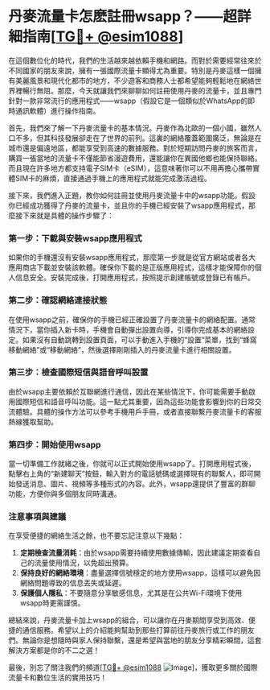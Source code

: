 # 丹麥流量卡怎麽註冊wsapp？——超詳細指南[[TG💪+ @esim1088](https://t.me/s/esim1088)]

在這個數位化的時代，我們的生活越來越依賴手機和網路。而對於需要經常往來於不同國家的朋友來說，擁有一張國際流量卡顯得尤為重要。特別是丹麥這樣一個擁有美麗風景和現代化都市的地方，不少遊客和商務人士都希望能夠輕鬆地在網絡世界裡暢行無阻。那麼，今天就讓我們來聊聊如何註冊使用丹麥的流量卡，並且專門針對一款非常流行的應用程式——wsapp（假設它是一個類似於WhatsApp的即時通訊軟體）進行操作指南。

首先，我們來了解一下丹麥流量卡的基本情況。丹麥作為北歐的一個小國，雖然人口不多，但其科技發展卻走在了世界的前列。這裏的網絡覆蓋範圍廣泛，無論是在城市還是偏遠地區，都能享受到高速的數據服務。對於短期訪問丹麥的旅客而言，購買一張當地的流量卡不僅能節省漫遊費用，還能讓你在異國他鄉也能保持聯絡。而且現在許多地方都支持電子SIM卡（eSIM），這意味著你可以不用再擔心攜帶實體SIM卡的麻煩，直接通過手機上的應用程式就能完成激活過程。

接下來，我們進入正題，教你如何註冊並使用丹麥流量卡中的wsapp功能。假設你已經成功獲得了丹麥的流量卡，並且你的手機已經安裝了wsapp應用程式，那麼接下來就是具體的操作步驟了：

### 第一步：下載與安裝wsapp應用程式

如果你的手機還沒有安裝wsapp應用程式，那麼第一步就是從官方網站或者各大應用商店下載並安裝該軟體。確保你下載的是正版應用程式，這樣才能保障你的個人信息安全。安裝完成後，打開應用程式，按照提示創建帳號或登錄已有帳戶。

### 第二步：確認網絡連接狀態

在使用wsapp之前，確保你的手機已經正確設置了丹麥流量卡的網絡配置。通常情況下，當你插入新卡時，手機會自動彈出設置向導，引導你完成基本的網絡設定。如果沒有自動跳轉到設置頁面，可以手動進入手機的“設置”菜單，找到“蜂窩移動網絡”或“移動網絡”，然後選擇剛剛插入的丹麥流量卡進行相關設置。

### 第三步：檢查國際短信與語音呼叫設置

由於wsapp主要依賴於互聯網進行通信，因此在某些情況下，你可能需要手動啟用國際短信和語音呼叫功能。這一點尤其重要，因為這些功能會影響到你的日常交流體驗。具體的操作方法可以參考手機用戶手冊，或者直接聯繫丹麥流量卡的客服熱線獲取幫助。

### 第四步：開始使用wsapp

當一切準備工作就緒之後，你就可以正式開始使用wsapp了。打開應用程式後，點擊右上角的“新建聊天”按鈕，輸入對方的電話號碼或選擇現有的聯繫人，即可開始發送消息、圖片、視頻等多種形式的內容。此外，wsapp還提供了豐富的群聊功能，方便你與多個朋友同時溝通。

### 注意事項與建議

在享受便捷的網絡生活之餘，也不要忘記注意以下幾點：

1. **定期檢查流量消耗**：由於wsapp需要持續使用數據傳輸，因此建議定期查看自己的流量使用情況，以免超出預算。
2. **保持良好的網絡環境**：盡量選擇信號穩定的地方使用wsapp，這樣可以避免因網絡問題導致的信息丟失或延遲。
3. **保護個人隱私**：不要隨意分享敏感信息，尤其是在公共Wi-Fi環境下使用wsapp時更需謹慎。

總結來說，丹麥流量卡加上wsapp的組合，可以讓你在丹麥期間享受到高效、便捷的通信服務。希望以上的介紹能夠幫助到那些打算前往丹麥旅行或工作的朋友們。無論你是想隨時與家人保持聯繫，還是希望與當地的朋友分享精彩瞬間，這套解決方案都是你的不二之選！

最後，別忘了關注我們的頻道[[TG💪+ @esim1088](https://t.me/s/esim1088) ![Image](https://i.postimg.cc/4NQfJmqS/Snipaste-2025-05-13-00-14-12.png)]，獲取更多關於國際流量卡和數位生活的實用技巧！